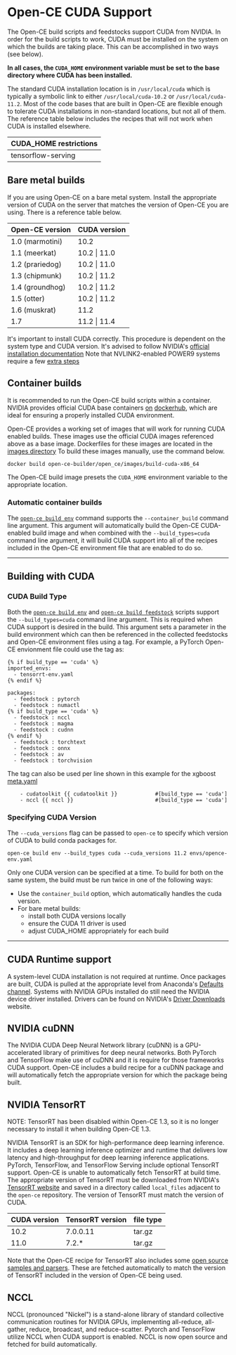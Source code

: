 # Open-CE CUDA Support

The Open-CE build scripts and feedstocks support CUDA from NVIDIA. In order
for the build scripts to work, CUDA must be installed on the system on which
the builds are taking place. This can be accomplished in two ways (see below).

**In all cases, the `CUDA_HOME` environment variable must be set to the base
directory where CUDA has been installed.**

The standard CUDA installation location is in `/usr/local/cuda` which is typically 
a symbolic link to either `/usr/local/cuda-10.2` or `/usr/local/cuda-11.2`. Most of
the code bases that are built in Open-CE are flexible enough to tolerate CUDA
installations in non-standard locations, but not all of them. The reference table below
includes the recipes that will not work when CUDA is installed elsewhere.

| CUDA_HOME restrictions |
|-----------------|
| tensorflow-serving |

## Bare metal builds

If you are using Open-CE on a bare metal system. Install the appropriate version
of CUDA on the server that matches the version of Open-CE you are using. There
is a reference table below.

| Open-CE version | CUDA version |
|-----------------|--------------|
| 1.0 (marmotini) | 10.2         |
| 1.1 (meerkat)   | 10.2 \| 11.0  |
| 1.2 (prariedog) | 10.2 \| 11.0  |
| 1.3 (chipmunk) | 10.2 \| 11.2  |
| 1.4 (groundhog) | 10.2 \| 11.2  |
| 1.5 (otter) | 10.2 \| 11.2  |
| 1.6 (muskrat) | 11.2        |
| 1.7           | 11.2 \| 11.4 |

It's important to install CUDA correctly. This procedure is dependent on the system
type and CUDA version. It's advised to follow NVIDIA's [official installation documentation](https://docs.nvidia.com/cuda/cuda-installation-guide-linux/index.html)
Note that NVLINK2-enabled POWER9 systems require a few [extra steps](https://docs.nvidia.com/cuda/cuda-installation-guide-linux/index.html#power9-setup)

## Container builds

It is recommended to run the Open-CE build scripts within a container. NVIDIA provides
official CUDA base containers [on](https://hub.docker.com/r/nvidia/cuda) [dockerhub](https://hub.docker.com/r/nvidia/cuda-ppc64le),
which are ideal for ensuring a properly installed CUDA environment.

Open-CE provides a working set of images that will work for running CUDA enabled builds.
These images use the official CUDA images referenced above as a base image. Dockerfiles for
these images are located in the [images directory](../open_ce/images)
To build these images manually, use the command below.

```shell
docker build open-ce-builder/open_ce/images/build-cuda-x86_64
```

The Open-CE build image presets the `CUDA_HOME` environment variable to the appropriate location.

### Automatic container builds

The [`open-ce build env`](README.open_ce_build.md#open-ce-build-env-sub-command) command supports the `--container_build` command line argument.
This argument will automatically build the Open-CE CUDA-enabled build image and when combined
with the `--build_types=cuda` command line argument, it will build CUDA support into all of the
recipes included in the Open-CE environment file that are enabled to do so.

---

## Building with CUDA

### CUDA Build Type

Both the [`open-ce build env`](README.open_ce_build.md#open-ce-build-env.md) and [`open-ce build feedstock`](README.build_feedstock-sub-command) scripts
support the `--build_types=cuda` command line argument. This is required when CUDA support is desired in the build.
This argument sets a parameter in the build environment which can then be referenced in the
collected feedstocks and Open-CE environment files using a tag. For example,
a PyTorch Open-CE envionment file could use the tag as:

```shell
{% if build_type == 'cuda' %}
imported_envs:
  - tensorrt-env.yaml
{% endif %}

packages:
  - feedstock : pytorch
  - feedstock : numactl
{% if build_type == 'cuda' %}
  - feedstock : nccl
  - feedstock : magma
  - feedstock : cudnn
{% endif %}
  - feedstock : torchtext
  - feedstock : onnx
  - feedstock : av
  - feedstock : torchvision
```

The tag can also be used per line shown in this example for the xgboost [meta.yaml](https://github.com/open-ce/xgboost-feedstock/blob/main/recipe/meta.yaml)

```shell
    - cudatoolkit {{ cudatoolkit }}            #[build_type == 'cuda']
    - nccl {{ nccl }}                          #[build_type == 'cuda']
```

### Specifying CUDA Version

The `--cuda_versions` flag can be passed to `open-ce` to specify which version of CUDA to build conda packages for.

```shell
open-ce build env --build_types cuda --cuda_versions 11.2 envs/opence-env.yaml
```

Only one CUDA version can be specified at a time. To build for both on the same system, the build must be run twice in one of the following ways:

* Use the `container_build` option, which automatically handles the cuda version.
* For bare metal builds:
  * install both CUDA versions locally
  * ensure the CUDA 11 driver is used
  * adjust CUDA_HOME appropriately for each build

---

## CUDA Runtime support

A system-level CUDA installation is not required at runtime. Once packages are built, CUDA is pulled
at the appropriate level from Anaconda's [Defaults channel](https://repo.anaconda.com/pkgs/).  Systems
with NVIDIA GPUs installed do still need the NVIDIA device driver installed. Drivers can be found on
NVIDIA's [Driver Downloads](https://www.nvidia.com/Download/index.aspx) website.

## NVIDIA cuDNN

The NVIDIA CUDA Deep Neural Network library (cuDNN) is a GPU-accelerated library of primitives for deep neural
networks. Both PyTorch and TensorFlow make use of cuDNN and it is require for those frameworks CUDA support.
Open-CE includes a build recipe for a cuDNN package and will automatically fetch the appropriate version
for which the package being built.

## NVIDIA TensorRT

NOTE: TensorRT has been disabled within Open-CE 1.3, so it is no longer necessary to install it when building
Open-CE 1.3.

NVIDIA TensorRT is an SDK for high-performance deep learning inference. It includes a deep learning inference
optimizer and runtime that delivers low latency and high-throughput for deep learning inference applications.
PyTorch, TensorFlow, and TensorFlow Serving include optional TensorRT support. Open-CE is unable to automatically
fetch TensorRT at build time. The appropriate version of TensorRT must be downloaded from NVIDIA's [TensorRT website](https://developer.nvidia.com/nvidia-tensorrt-download)
and saved in a directory called `local_files` adjacent to the `open-ce` repository. The version of TensorRT
must match the version of CUDA.

| CUDA version | TensorRT version | file type |
|--------------|------------------|-----------|
| 10.2         | 7.0.0.11         |  tar.gz   |
| 11.0         | 7.2.*            |  tar.gz   |

Note that the Open-CE recipe for TensorRT also includes some [open source samples and parsers](https://github.com/nvidia/tensorrt).
These are fetched automatically to match the version of TensorRT included in the version of Open-CE being used.

## NCCL

NCCL (pronounced "Nickel") is a stand-alone library of standard collective communication routines for NVIDIA GPUs,
implementing all-reduce, all-gather, reduce, broadcast, and reduce-scatter. Pytorch and TensorFlow
utilize NCCL when CUDA support is enabled. NCCL is now open source and fetched for build automatically.
